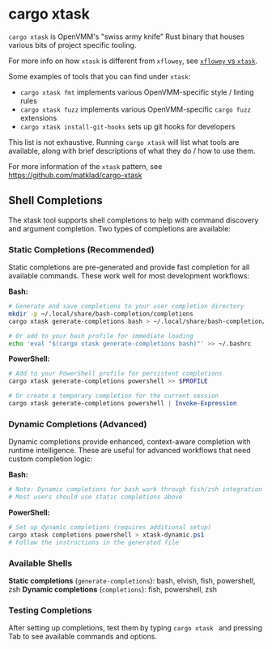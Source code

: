 # cargo xtask

`cargo xtask` is OpenVMM's "swiss army knife" Rust binary that houses various
bits of project specific tooling.

For more info on how `xtask` is different from `xflowey`, see [`xflowey` vs
`xtask`](./xflowey.md#xflowey-vs-xtask).

Some examples of tools that you can find under `xtask`:

- `cargo xtask fmt` implements various OpenVMM-specific style / linting rules
- `cargo xtask fuzz` implements various OpenVMM-specific `cargo fuzz` extensions
- `cargo xtask install-git-hooks` sets up git hooks for developers

This list is not exhaustive. Running `cargo xtask` will list what tools are
available, along with brief descriptions of what they do / how to use them.

For more information of the `xtask` pattern, see <https://github.com/matklad/cargo-xtask>

## Shell Completions

The xtask tool supports shell completions to help with command discovery and argument completion. Two types of completions are available:

### Static Completions (Recommended)

Static completions are pre-generated and provide fast completion for all available commands. These work well for most development workflows:

**Bash:**
```bash
# Generate and save completions to your user completion directory
mkdir -p ~/.local/share/bash-completion/completions
cargo xtask generate-completions bash > ~/.local/share/bash-completion/completions/xtask

# Or add to your bash profile for immediate loading
echo 'eval "$(cargo xtask generate-completions bash)"' >> ~/.bashrc
```

**PowerShell:**
```powershell
# Add to your PowerShell profile for persistent completions
cargo xtask generate-completions powershell >> $PROFILE

# Or create a temporary completion for the current session
cargo xtask generate-completions powershell | Invoke-Expression
```

### Dynamic Completions (Advanced)

Dynamic completions provide enhanced, context-aware completion with runtime intelligence. These are useful for advanced workflows that need custom completion logic:

**Bash:**
```bash
# Note: Dynamic completions for bash work through fish/zsh integration
# Most users should use static completions above
```

**PowerShell:**
```powershell
# Set up dynamic completions (requires additional setup)
cargo xtask completions powershell > xtask-dynamic.ps1
# Follow the instructions in the generated file
```

### Available Shells

**Static completions** (`generate-completions`): bash, elvish, fish, powershell, zsh
**Dynamic completions** (`completions`): fish, powershell, zsh

### Testing Completions

After setting up completions, test them by typing `cargo xtask ` and pressing Tab to see available commands and options.
